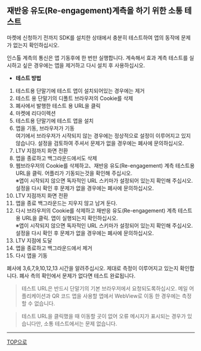 ## 재반응 유도(Re-engagement)계측을 하기 위한 소통 테스트

마켓에 신청하기 전까지 SDK를 설치한 상태에서 충분히 테스트하여 앱의 동작에 문제가 없는지 확인하십시오.

인스톨 계측의 통신은 앱 기동후에 한 번만 실행합니다. 계속해서 효과 계측 테스트를 실시하고 싶은 경우에는 앱을 제거하고 다시 설치 후 사용하십시오.

* **테스트 방법**

1. 테스트용 단말기에 테스트 앱이 설치되어있는 경우에는 제거
1. 테스트 용 단말기의 디폴트 브라우저의 Cookie를 삭제
1. 폐사에서 발행한 테스트 용 URL을 클릭
1. 마켓에 리다이렉션
1. 테스트용 단말기에 테스트 앱을 설치<br />
1. 앱을 기동, 브라우저가 기동<br />
여기에서 브라우저가 시작되지 않는 경우에는 정상적으로 설정이 이루어지고 있지 않습니다. 설정을 검토하여 주셔서 문제가 없을 경우에는 폐사에 문의하십시오.
1. LTV 지점까지 화면 전환<br />
1. 앱을 종료하고 백그라운드에서도 삭제<br />
1. 웹브라우저의 Cookie를 삭제하고、재반응 유도(Re-engagement) 계측 테스트용 URL을 클릭. 어플리가 기동되는것을 확인해 주십시오.<br />
※앱이 시작되지 않으면 독자적인 URL 스키마가 설정되어 있는지 확인해 주십시오.<br />
설정을 다시 확인 후 문제가 없을 경우에는 폐사에 문의하십시오.<br />
1. LTV 지점까지 화면 전환<br />
1. 앱을 종료 백그라운드는 지우지 않고 남겨 둔다.
1. 다시 브라우저의 Cookie를 삭제하고 재반응 유도(Re-engagement) 계측 테스트 용 URL을 클릭. 앱이 실행되는지 확인하십시오.<br />
※앱이 시작되지 않으면 독자적인 URL 스키마가 설정되어 있는지 확인해 주십시오.<br />
설정을 다시 확인 후 문제가 없을 경우에는 폐사에 문의하십시오.<br />
1. LTV 지점에 도달
1. 앱을 종료하고 백그라운드에서 제거
1. 다시 앱을 기동

폐사에 3,6,7,9,10,12,13 시간을 알려주십시오. 제대로 측정이 이루어지고 있는지 확인합니다. 폐사 측의 확인에서 문제가 없다면 테스트 완료됩니다.

> 테스트 URL은 반드시 단말기의 기본 브라우저에서 요청되도록하십시오. 메일 어플리케이션과 QR 코드 앱을 사용할 앱에서 WebView로 이동 한 경우에는 측정 할 수 없습니다.


> 테스트 URL을 클릭했을 때 이동할 곳이 없어 오류 메시지가 표시되는 경우가 있습니다만, 소통 테스트에서는 문제 없습니다.

---
[TOP으로](/3.x/lang/ko/README.md)
